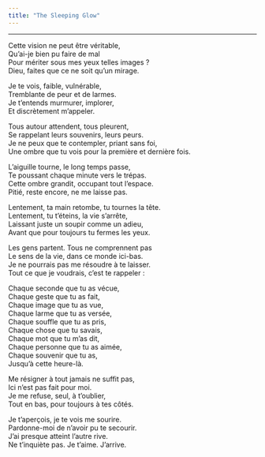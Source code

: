 ```yaml
---
title: "The Sleeping Glow"
---
```


---

Cette vision ne peut être véritable,\
Qu’ai-je bien pu faire de mal\
Pour mériter sous mes yeux telles images ?\
Dieu, faites que ce ne soit qu’un mirage.

Je te vois, faible, vulnérable,\
Tremblante de peur et de larmes.\
Je t’entends murmurer, implorer,\
Et discrètement m’appeler.

Tous autour attendent, tous pleurent,\
Se rappelant leurs souvenirs, leurs peurs.\
Je ne peux que te contempler, priant sans foi,\
Une ombre que tu vois pour la première et dernière fois.

L’aiguille tourne, le long temps passe,\
Te poussant chaque minute vers le trépas.\
Cette ombre grandit, occupant tout l’espace.\
Pitié, reste encore, ne me laisse pas.

Lentement, ta main retombe, tu tournes la tête.\
Lentement, tu t’éteins, la vie s’arrête,\
Laissant juste un soupir comme un adieu,\
Avant que pour toujours tu fermes les yeux.

Les gens partent. Tous ne comprennent pas\
Le sens de la vie, dans ce monde ici-bas.\
Je ne pourrais pas me résoudre à te laisser.\
Tout ce que je voudrais, c’est te rappeler :

Chaque seconde que tu as vécue,\
Chaque geste que tu as fait,\
Chaque image que tu as vue,\
Chaque larme que tu as versée,\
Chaque souffle que tu as pris,\
Chaque chose que tu savais,\
Chaque mot que tu m’as dit,\
Chaque personne que tu as aimée,\
Chaque souvenir que tu as,\
Jusqu’à cette heure-là.

Me résigner à tout jamais ne suffit pas,\
Ici n’est pas fait pour moi.\
Je me refuse, seul, à t’oublier,\
Tout en bas, pour toujours à tes côtés.

Je t’aperçois, je te vois me sourire.\
Pardonne-moi de n’avoir pu te secourir.\
J’ai presque atteint l’autre rive.\
Ne t’inquiète pas. Je t’aime. J’arrive.
